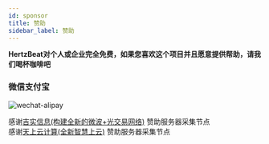 ```yaml
---
id: sponsor  
title: 赞助    
sidebar_label: 赞助     
---
```



**HertzBeat对个人或企业完全免费，如果您喜欢这个项目并且愿意提供帮助，请我们喝杯咖啡吧**      

### 微信支付宝  

![wechat-alipay](https://cdn.jsdelivr.net/gh/dromara/hertzbeat@gh-pages/img/docs/pay.png)          


感谢[吉实信息(构建全新的微波+光交易网络)](https://www.flarespeed.com) 赞助服务器采集节点      
感谢[天上云计算(全新智慧上云)](https://www.tsyvps.com/aff/BZBEGYLX) 赞助服务器采集节点        




